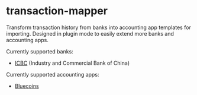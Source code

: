 # transaction-mapper

Transform transaction history from banks into accounting app templates for importing.
Designed in plugin mode to easily extend more banks and accounting apps.

Currently supported banks:
- [ICBC](https://mybank.icbc.com.cn/icbc/newperbank/perbank3/frame/frame_index.jsp) (Industry and Commercial Bank of China)

Currently supported accounting apps:
- [Bluecoins](https://www.bluecoinsapp.com/)